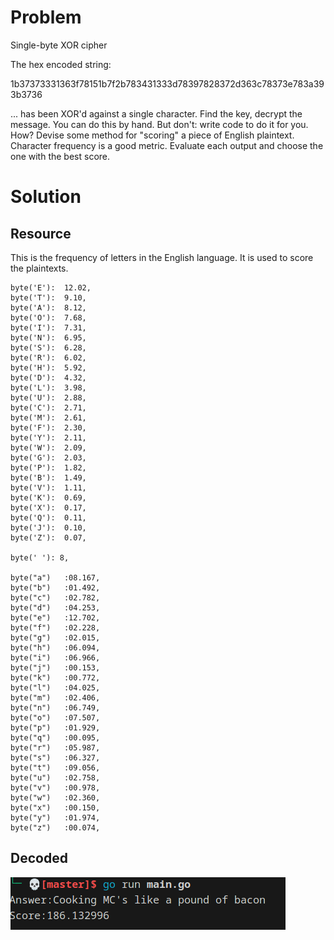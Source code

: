 # Problem

Single-byte XOR cipher

The hex encoded string:

1b37373331363f78151b7f2b783431333d78397828372d363c78373e783a393b3736

... has been XOR'd against a single character. Find the key, decrypt the message.
You can do this by hand. But don't: write code to do it for you.
How? Devise some method for "scoring" a piece of English plaintext. Character frequency is a good metric. Evaluate each output and choose the one with the best score.

# Solution

## Resource

This is the frequency of letters in the English language. It is used to score the plaintexts.

```plaintext
byte('E'):	12.02,
byte('T'):	9.10,
byte('A'):	8.12,
byte('O'):	7.68,
byte('I'):	7.31,
byte('N'):	6.95,
byte('S'):	6.28,
byte('R'):	6.02,
byte('H'):	5.92,
byte('D'):	4.32,
byte('L'):	3.98,
byte('U'):	2.88,
byte('C'):	2.71,
byte('M'):	2.61,
byte('F'):	2.30,
byte('Y'):	2.11,
byte('W'):	2.09,
byte('G'):	2.03,
byte('P'):	1.82,
byte('B'):	1.49,
byte('V'):	1.11,
byte('K'):	0.69,
byte('X'):	0.17,
byte('Q'):	0.11,
byte('J'):	0.10,
byte('Z'):	0.07,

byte(' '): 8,

byte("a")	:08.167,
byte("b")	:01.492,
byte("c")	:02.782,
byte("d")	:04.253,
byte("e")	:12.702,
byte("f")	:02.228,
byte("g")	:02.015,
byte("h")	:06.094,
byte("i")	:06.966,
byte("j")	:00.153,
byte("k")	:00.772,
byte("l")	:04.025,
byte("m")	:02.406,
byte("n")	:06.749,
byte("o")	:07.507,
byte("p")	:01.929,
byte("q")	:00.095,
byte("r")	:05.987,
byte("s")	:06.327,
byte("t")	:09.056,
byte("u")	:02.758,
byte("v")	:00.978,
byte("w")	:02.360,
byte("x")	:00.150,
byte("y")	:01.974,
byte("z")	:00.074,
```

## Decoded

![decoded](./decoded.png)
